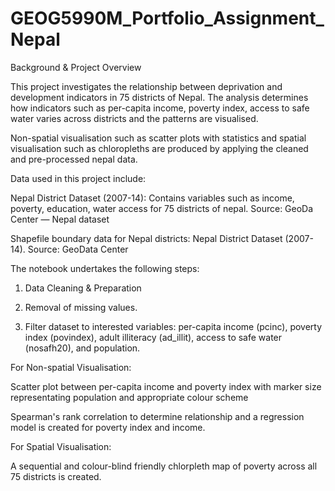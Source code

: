 # GEOG5990M_Portfolio_Assignment_Nepal
Background & Project Overview

This project investigates the relationship between deprivation and development indicators in 75 districts of Nepal. The analysis determines how indicators such as per-capita income, poverty index, access to safe water varies across districts and the patterns are visualised.

Non-spatial visualisation such as scatter plots with statistics and spatial visualisation such as chloropleths are produced by applying the cleaned and pre-processed nepal data.


Data used in this project include:

Nepal District Dataset (2007-14): Contains variables such as income, poverty, education, water access for 75 districts of nepal.
Source: GeoDa Center — Nepal dataset

Shapefile boundary data for Nepal districts: Nepal District Dataset (2007-14).
Source: GeoData Center


The notebook undertakes the following steps:

1) Data Cleaning & Preparation

2) Removal of missing values.

3) Filter dataset to interested variables: per-capita income (pcinc), poverty index (povindex), adult illiteracy (ad_illit), access to safe water (nosafh20), and population.


For Non-spatial Visualisation:

Scatter plot between per-capita income and poverty index with marker size representating population and appropriate colour scheme

Spearman's rank correlation to determine relationship and a regression model is created for poverty index and income.



For Spatial Visualisation:

A sequential and colour-blind friendly chlorpleth map of poverty across all 75 districts is created.

